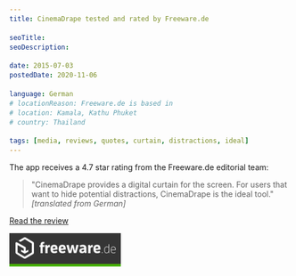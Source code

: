```yaml
---
title: CinemaDrape tested and rated by Freeware.de

seoTitle:
seoDescription:

date: 2015-07-03
postedDate: 2020-11-06

language: German
# locationReason: Freeware.de is based in
# location: Kamala, Kathu Phuket
# country: Thailand

tags: [media, reviews, quotes, curtain, distractions, ideal]
---
```


The app receives a 4.7 star rating from the Freeware.de editorial team:

> "CinemaDrape provides a digital curtain for the screen. For users that want to hide potential distractions, CinemaDrape is the ideal tool." _[translated from German]_

[Read the review](https://www.freeware.de/download/cinemadrape/)

<img src="/assets/images/posts/2015/07/03/freeware.de-logo.png" alt="Freeware.de" 
     class="log-img-fluid log-mt-1" width="200">

<!--more-->

